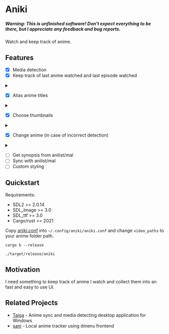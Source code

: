 
# Aniki

##### Warning: This is unfinished software! Don't expect everything to be there, but I appreciate any feedback and bug reports.

Watch and keep track of anime.

## Features

- [X] Media detection
- [X] Keep track of last anime watched and last episode watched
<details> <summary></summary>
<video src="https://github.com/Player01osu/aniki/assets/85573610/7294f18f-2466-4021-9c36-720a54a35a44">
track anime
</video>
</details>

- [X] Alias anime titles
<details> <summary></summary>
<video src="https://github.com/Player01osu/aniki/assets/85573610/d99b0835-3549-43dd-b97c-adf781290025">
alias titles
</video>
</details>

- [X] Choose thumbnails
<details> <summary></summary>
<video src="https://github.com/Player01osu/aniki/assets/85573610/e5585a5e-0b90-4ef9-a607-859391f83e8c">
alias titles
</video>
</details>

- [X] Change anime (in case of incorrect detection)
<details> <summary></summary>
<video src="https://github.com/Player01osu/aniki/assets/85573610/6af020b4-5e06-44cd-bffe-5c7679f47f05">
alias titles
</video>
</details>

- [ ] Get synopsis from anilist/mal
- [ ] Sync with anilist/mal
- [ ] Custom styling

## Quickstart

Requirements:
- SDL2 >= 2.0.14
- SDL_Image >= 3.0
- SDL_ttf >= 3.0
- Cargo/rust >= 2021

Copy [aniki.conf](/aniki.conf) into `~/.config/aniki/aniki.conf` and change
`video_paths` to your anime folder path.

```console
cargo b --release
```
```console
./target/release/aniki
```

## Motivation

I need something to keep track of anime I watch and collect them into an fast
and easy to use UI.

## Related Projects

- [Taiga](https://taiga.moe/) - Anime sync and media detecting desktop application for Windows
- [sani](https://github.com/Player01osu/sani-desu) - Local anime tracker using dmenu frontend
